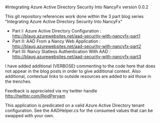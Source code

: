 #Integrating Azure Active Directory Security Into NancyFx     version 0.0.2

This git repository references work done within the 3 part blog series "Integrating Azure Active Directory Security Into NancyFx"

* Part I: Azure Active Directory Configuration     : http://blaug.azurewebsites.net/aad-security-with-nancyfx-part1
* Part II: AAD From a Nancy Web Application        : http://blaug.azurewebsites.net/aad-security-with-nancyfx-part2
* Part III: Nancy Statless Authentication With AAD : http://blaug.azurewebsites.net/aad-security-with-nancyfx-part3

I have added additional (VERBOSE) commenting to the code here that does not appear in the blog posts in order to give additional context.
Also additional, contextual links to outside resources are added to aid those in the trenches. 

Feedback is appreciated via my twitter handle http://twitter.com/ReidPeryam

This application is predicated on a valid Azure Active Directory tenant configuration. 
See the AADHelper.cs for the consumed values that can be swapped with your own. 